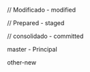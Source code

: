 // Modificado - modified

// Prepared - staged

// consolidado - committed


master - Principal

other-new
